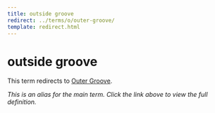 ```yaml
---
title: outside groove
redirect: ../terms/o/outer-groove/
template: redirect.html
---
```


# outside groove

This term redirects to [Outer Groove](../terms/o/outer-groove/).

*This is an alias for the main term. Click the link above to view the full definition.*
